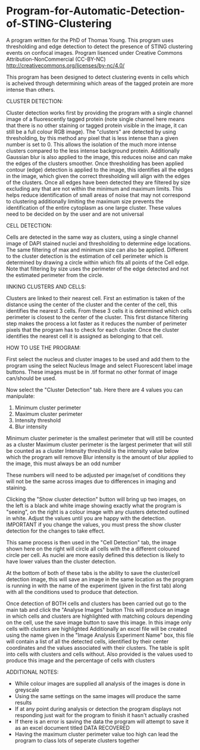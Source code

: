 # Program-for-Automatic-Detection-of-STING-Clustering
A program written for the PhD of Thomas Young. This program uses thresholding and edge detection to detect the presence of STING clustering events on confocal images.
Program lisenced under Creative Commons Attribution-NonCommercial (CC-BY-NC) http://creativecommons.org/licenses/by-nc/4.0/ 

This program has been designed to detect clustering events in cells which is acheived through determining which areas
of the tagged protein are more intense than others.

CLUSTER DETECTION:

Cluster detection works first by providing the program with a single channel image of a fluorescently tagged protein
(note single channel here means that there is no other staining or tagged protein visible in the image, it can still be
a full colour RGB image). The "clusters" are detected by using thresholding, by this method any pixel that is less intense
than a given number is set to 0. This allows the isolation of the much more intense clusters compared to the less intense
background protein. Additionally Gaussian blur is also applied to the image, this reduces noise and can make the edges
of the clusters smoother. Once thresholding has been applied contour (edge) detection is applied to the image, this identifies
all the edges in the image, which given the correct thresholding will align with the edges of the clusters. Once all
edges have been detected they are filtered by size excluding any that are not within the minimum and maximum limits.
This helps reduce identification of small areas of noise that may not correspond to clustering additionally limiting the
maximum size prevents the identification of the entire cytoplasm as one large cluster. These values need to be decided on
by the user and are not universal

CELL DETECTION:

Cells are detected in the same way as clusters, using a single channel image of DAPI stained nuclei and thresholding to
determine edge locations. The same filtering of max and minimum size can also be applied. Different to the cluster detection
is the estimation of cell perimeter which is determined by drawing a circle within which fits all points of the Cell edge.
Note that filtering by size uses the perimeter of the edge detected and not the estimated perimeter from the circle.

lINKING CLUSTERS AND CELLS:

Clusters are linked to their nearest cell. First an estimation is taken of the distance using the center of the cluster
and the center of the cell, this identifies the nearest 3 cells. From these 3 cells it is determined which cells perimeter
is closest to the center of the cluster. This first distance filtering step makes the process a lot faster as it reduces
the number of perimeter pixels that the program has to check for each cluster. Once the cluster identifies the nearest cell
it is assigned as belonging to that cell.

HOW TO USE THE PROGRAM:

First select the nucleus and cluster images to be used and add them to the program using the select Nucleus Image and
select Fluorescent label image buttons. These images must be in .tif format no other format of image can/should be used.

Now select the "Cluster Detection" tab. Here there are 4 values you can manipulate:
1. Minimum cluster perimeter
2. Maximum cluster perimeter
3. Intensity threshold
4. Blur intensity

Minimum cluster perimeter is the smallest perimeter that will still be counted as a cluster
Maximum cluster perimeter is the largest perimeter that will still be counted as a cluster
Intensity threshold is the intensity value below which the program will remove
Blur intensity is the amount of blur applied to the image, this must always be an odd number

These numbers will need to be adjusted per image/set of conditions they will not be the same across images due to differences
in imaging and staining.

Clicking the "Show cluster detection" button will bring up two images, on the left is a black and white image showing
exactly what the program is "seeing", on the right is a colour image with any clusters detected outlined in white.
Adjust the values until you are happy with the detection. IMPORTANT if you change the values, you must press the show cluster
detection for the changes to take effect.

This same process is then used in the "Cell Detection" tab, the image shown here on the right will circle all cells with
the a different coloured circle per cell. As nuclei are more easily defined this detection is likely to have lower values
than the cluster detection.

At the bottom of both of these tabs is the ability to save the cluster/cell detection image, this will save an image in
the same location as the program is running in with the name of the experiment (given in the first tab) along with all the
conditions used to produce that detection.

Once detection of BOTH cells and clusters has been carried out go to the main tab and click the "Analyse Images" button
This will produce an image in which cells and clusters are highlighted with matching colours depending on the cell, use
the save image button to save this image. In this image only cells with clusters are highlighted
Additionally an excel file will be created using the name given in the "Image Analysis Experiment Name" box, this file
will contain a list of all the detected cells, identified by their center coordinates and the values associated with
their clusters. The table is split into cells with clusters and cells without.
Also provided is the values used to produce this image and the percentage of cells with clusters

ADDITIONAL NOTES:

- While colour images are supplied all analysis of the images is done in greyscale
- Using the same settings on the same images will produce the same results
- If at any point during analysis or detection the program displays not responding just wait for the program to finish
it hasn't actually crashed
- If there is an error is saving the data the program will attempt to save it as an excel document titled DATA RECOVERED
- Having the maximum cluster perimeter value too high can lead the program to class lots of seperate clusters together
